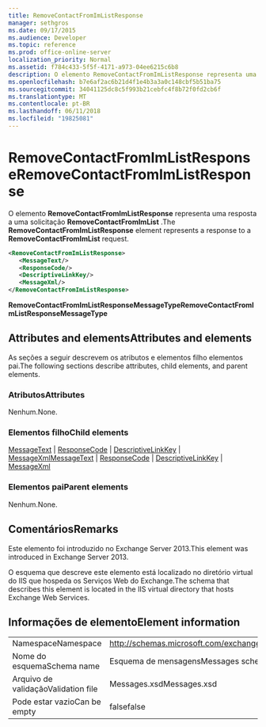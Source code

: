 ```yaml
---
title: RemoveContactFromImListResponse
manager: sethgros
ms.date: 09/17/2015
ms.audience: Developer
ms.topic: reference
ms.prod: office-online-server
localization_priority: Normal
ms.assetid: f784c433-5f5f-4171-a973-04ee6215c6b8
description: O elemento RemoveContactFromImListResponse representa uma resposta a uma solicitação RemoveContactFromImList.
ms.openlocfilehash: b7e6af2ac6b21d4f1e4b3a3a0c148cbf5b51ba75
ms.sourcegitcommit: 34041125dc8c5f993b21cebfc4f8b72f0fd2cb6f
ms.translationtype: MT
ms.contentlocale: pt-BR
ms.lasthandoff: 06/11/2018
ms.locfileid: "19825081"
---
```

# <a name="removecontactfromimlistresponse"></a><span data-ttu-id="96e51-103">RemoveContactFromImListResponse</span><span class="sxs-lookup"><span data-stu-id="96e51-103">RemoveContactFromImListResponse</span></span>

<span data-ttu-id="96e51-104">O elemento **RemoveContactFromImListResponse** representa uma resposta a uma solicitação **RemoveContactFromImList** .</span><span class="sxs-lookup"><span data-stu-id="96e51-104">The **RemoveContactFromImListResponse** element represents a response to a **RemoveContactFromImList** request.</span></span> 
  
```XML
<RemoveContactFromImListResponse>
   <MessageText/>
   <ResponseCode/>
   <DescriptiveLinkKey/>
   <MessageXml/>
</RemoveContactFromImListResponse>
```

 <span data-ttu-id="96e51-105">**RemoveContactFromImListResponseMessageType**</span><span class="sxs-lookup"><span data-stu-id="96e51-105">**RemoveContactFromImListResponseMessageType**</span></span>
## <a name="attributes-and-elements"></a><span data-ttu-id="96e51-106">Attributes and elements</span><span class="sxs-lookup"><span data-stu-id="96e51-106">Attributes and elements</span></span>

<span data-ttu-id="96e51-107">As seções a seguir descrevem os atributos e elementos filho elementos pai.</span><span class="sxs-lookup"><span data-stu-id="96e51-107">The following sections describe attributes, child elements, and parent elements.</span></span>
  
### <a name="attributes"></a><span data-ttu-id="96e51-108">Atributos</span><span class="sxs-lookup"><span data-stu-id="96e51-108">Attributes</span></span>

<span data-ttu-id="96e51-109">Nenhum.</span><span class="sxs-lookup"><span data-stu-id="96e51-109">None.</span></span>
  
### <a name="child-elements"></a><span data-ttu-id="96e51-110">Elementos filho</span><span class="sxs-lookup"><span data-stu-id="96e51-110">Child elements</span></span>

<span data-ttu-id="96e51-111">[MessageText](messagetext.md) | [ResponseCode](responsecode.md) | [DescriptiveLinkKey](descriptivelinkkey.md) | [MessageXml](messagexml.md)</span><span class="sxs-lookup"><span data-stu-id="96e51-111">[MessageText](messagetext.md) | [ResponseCode](responsecode.md) | [DescriptiveLinkKey](descriptivelinkkey.md) | [MessageXml](messagexml.md)</span></span>
  
### <a name="parent-elements"></a><span data-ttu-id="96e51-112">Elementos pai</span><span class="sxs-lookup"><span data-stu-id="96e51-112">Parent elements</span></span>

<span data-ttu-id="96e51-113">Nenhum.</span><span class="sxs-lookup"><span data-stu-id="96e51-113">None.</span></span>
  
## <a name="remarks"></a><span data-ttu-id="96e51-114">Comentários</span><span class="sxs-lookup"><span data-stu-id="96e51-114">Remarks</span></span>

<span data-ttu-id="96e51-115">Este elemento foi introduzido no Exchange Server 2013.</span><span class="sxs-lookup"><span data-stu-id="96e51-115">This element was introduced in Exchange Server 2013.</span></span>
  
<span data-ttu-id="96e51-116">O esquema que descreve este elemento está localizado no diretório virtual do IIS que hospeda os Serviços Web do Exchange.</span><span class="sxs-lookup"><span data-stu-id="96e51-116">The schema that describes this element is located in the IIS virtual directory that hosts Exchange Web Services.</span></span>
  
## <a name="element-information"></a><span data-ttu-id="96e51-117">Informações de elemento</span><span class="sxs-lookup"><span data-stu-id="96e51-117">Element information</span></span>

|||
|:-----|:-----|
|<span data-ttu-id="96e51-118">Namespace</span><span class="sxs-lookup"><span data-stu-id="96e51-118">Namespace</span></span>  <br/> |http://schemas.microsoft.com/exchange/services/2006/messages  <br/> |
|<span data-ttu-id="96e51-119">Nome do esquema</span><span class="sxs-lookup"><span data-stu-id="96e51-119">Schema name</span></span>  <br/> |<span data-ttu-id="96e51-120">Esquema de mensagens</span><span class="sxs-lookup"><span data-stu-id="96e51-120">Messages schema</span></span>  <br/> |
|<span data-ttu-id="96e51-121">Arquivo de validação</span><span class="sxs-lookup"><span data-stu-id="96e51-121">Validation file</span></span>  <br/> |<span data-ttu-id="96e51-122">Messages.xsd</span><span class="sxs-lookup"><span data-stu-id="96e51-122">Messages.xsd</span></span>  <br/> |
|<span data-ttu-id="96e51-123">Pode estar vazio</span><span class="sxs-lookup"><span data-stu-id="96e51-123">Can be empty</span></span>  <br/> |<span data-ttu-id="96e51-124">false</span><span class="sxs-lookup"><span data-stu-id="96e51-124">false</span></span>  <br/> |
   


